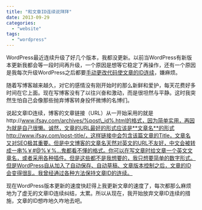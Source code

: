 ```yaml
---
title: "和文章ID连续说拜拜"
date: 2013-09-29
categories: 
  - "website"
tags: 
  - "wordpress"
---
```


WordPress最近连续升级了好几个版本，我都没更新。以前当WordPress有新版本更新我都会等一段时间再升级，一个原因是想等它稳定了再操作，还有一个原因是我每次升级WordPress之后都要[手动更改代码使文章的ID连续](http://www.jfsay.com/archives/136.html "WordPress禁用自动保存、自动草稿和修订版本功能（ID连续）")，嫌麻烦。

随着写博客越来越久，对它的感情没有刚开始时的那么新鲜和爱护，每天花费好多时间在它上面。现在写博客没有了以往兴奋和激动，而是很坦然与平静。这时我突然生怕自己会像那些抛弃博客转身投怀微博的名博们。

说起文章ID连续，博客的文章链接（URL）从一开始采用的就是http://www.jfsay.com/archives/%post\_id%.html的格式，因为简单实用，再因为就是自己很懒。诚然，文章的URL最好的形式应该是**文章名**的形式http://www.jfsay.com/post-title/，这样链接中会包含该篇文章的Title，文章名又对SEO极其重要。但是中文博客的文章名天然对英文的URL不友好，中文会被转成一串%￥#@%￥%…鬼都看不懂的格式。你可以在写文章时给文章一个英文文章名，或者采用各种插件。但是这些都不是我想要的，我只想要简单的数字形式。但是WordPress自从加入了自动保存、自动草稿、文章版本控制之后，文章的ID会变得很乱。我曾经通过各种方法保持文章ID的连续。

现在WordPress版本更新的速度快赶得上我更新文章的速度了，每次都那么麻烦地为了虚无的文章ID连续纠结，太累。所以从现在，我开始放弃文章ID连续的措施，文章的ID想咋地久咋地去吧。
